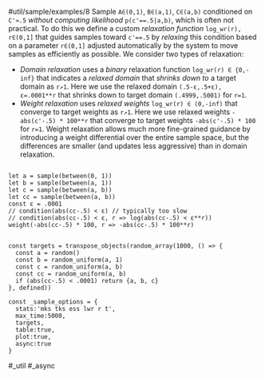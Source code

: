 #util/sample/examples/8 Sample `A∈(0,1)`, `B∈(a,1)`, `C∈(a,b)` conditioned on `C'≈.5` _without computing likelihood_ `p(c'==.5|a,b)`, which is often not practical. To do this we define a custom _relaxation function_ `log_wr(r), r∈(0,1]` that guides samples toward `c'==.5` by _relaxing_ this condition based on a parameter `r∈(0,1]` adjusted automatically by the system to move samples as efficiently as possible. We consider two types of relaxation:
- _Domain relaxation_ uses a _binary_ relaxation function `log_wr(r) ∈ {0,-inf}` that indicates a _relaxed domain_ that _shrinks down to_ a target domain as `r↗︎1`. Here we use the relaxed domain `(.5-ε,.5+ε), ε=.0001**r` that shrinks down to target domain `(.4999,.5001)` for `r=1`.
- _Weight relaxation_ uses _relaxed weights_ `log_wr(r) ∈ (0,-inf)` that converge to target weights as `r↗︎1`. Here we use relaxed weights `-abs(c'-.5) * 100**r` that converge to target weights `-abs(c'-.5) * 100` for `r=1`. Weight relaxation allows much more fine-grained guidance by introducing a weight differential over the entire sample space, but the differences are smaller (and updates less aggressive) than in domain relaxation.
```js:js_input

let a = sample(between(0, 1))
let b = sample(between(a, 1))
let c = sample(between(a, b))
let cc = sample(between(a, b))
const ε = .0001
// condition(abs(cc-.5) < ε) // typically too slow
// condition(abs(cc-.5) < ε, r => log(abs(cc-.5) < ε**r))
weight(-abs(cc-.5) * 100, r => -abs(cc-.5) * 100**r)

```
```js:js_removed

const targets = transpose_objects(random_array(1000, () => {
  const a = random()
  const b = random_uniform(a, 1)
  const c = random_uniform(a, b)
  const cc = random_uniform(a, b)
  if (abs(cc-.5) < .0001) return {a, b, c}
}, defined))

const _sample_options = { 
  stats:'mks tks ess lwr r t',
  max_time:5000,
  targets,
  table:true,
  plot:true,
  async:true
}

```
#_util #_async